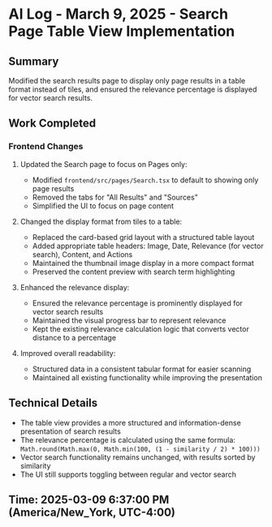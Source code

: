 # AI Log - March 9, 2025 - Search Page Table View Implementation

## Summary

Modified the search results page to display only page results in a table format instead of tiles, and ensured the relevance percentage is displayed for vector search results.

## Work Completed

### Frontend Changes

1. Updated the Search page to focus on Pages only:

   - Modified `frontend/src/pages/Search.tsx` to default to showing only page results
   - Removed the tabs for "All Results" and "Sources"
   - Simplified the UI to focus on page content

2. Changed the display format from tiles to a table:

   - Replaced the card-based grid layout with a structured table layout
   - Added appropriate table headers: Image, Date, Relevance (for vector search), Content, and Actions
   - Maintained the thumbnail image display in a more compact format
   - Preserved the content preview with search term highlighting

3. Enhanced the relevance display:

   - Ensured the relevance percentage is prominently displayed for vector search results
   - Maintained the visual progress bar to represent relevance
   - Kept the existing relevance calculation logic that converts vector distance to a percentage

4. Improved overall readability:
   - Structured data in a consistent tabular format for easier scanning
   - Maintained all existing functionality while improving the presentation

## Technical Details

- The table view provides a more structured and information-dense presentation of search results
- The relevance percentage is calculated using the same formula: `Math.round(Math.max(0, Math.min(100, (1 - similarity / 2) * 100)))`
- Vector search functionality remains unchanged, with results sorted by similarity
- The UI still supports toggling between regular and vector search

## Time: 2025-03-09 6:37:00 PM (America/New_York, UTC-4:00)
